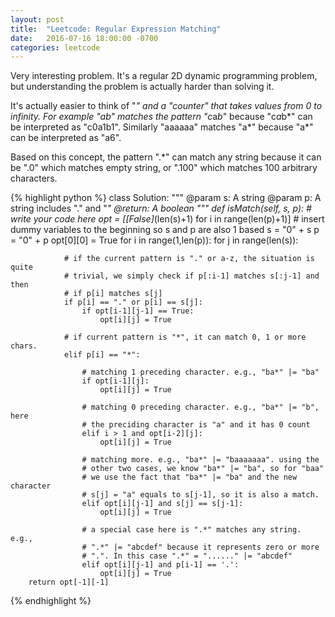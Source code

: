```yaml
---
layout: post
title:  "Leetcode: Regular Expression Matching"
date:   2016-07-16 18:00:00 -0700
categories: leetcode
---
```


Very interesting problem. It's a regular 2D dynamic programming problem, but understanding the problem is actually harder than solving it.

It's actually easier to think of "*" and a "counter" that takes values from 0 to infinity. For example "ab" matches the pattern "c*a*b*" because "c*a*b*" can be interpreted as "c0a1b1". Similarly "aaaaaa" matches "a*" because "a*" can be interpreted as "a6".

Based on this concept, the pattern ".*" can match any string because it can be ".0" which matches empty string, or ".100" which matches 100 arbitrary characters.

{% highlight python %}
class Solution:
    """
    @param s: A string 
    @param p: A string includes "." and "*"
    @return: A boolean
    """
    def isMatch(self, s, p):
        # write your code here
        opt = [[False]*(len(s)+1) for i in range(len(p)+1)]
        # insert dummy variables to the beginning so s and p are also 1 based
        s = "0" + s
        p = "0" + p
        opt[0][0] = True
        for i in range(1,len(p)):
            for j in range(len(s)):
            
                # if the current pattern is "." or a-z, the situation is quite
                # trivial, we simply check if p[:i-1] matches s[:j-1] and then
                # if p[i] matches s[j]
                if p[i] == "." or p[i] == s[j]:
                    if opt[i-1][j-1] == True:
                        opt[i][j] = True
                
                # if current pattern is "*", it can match 0, 1 or more chars.
                elif p[i] == "*":
                    
                    # matching 1 preceding character. e.g., "ba*" |= "ba"
                    if opt[i-1][j]:
                        opt[i][j] = True
                    
                    # matching 0 preceding character. e.g., "ba*" |= "b", here
                    # the preciding character is "a" and it has 0 count
                    elif i > 1 and opt[i-2][j]:
                        opt[i][j] = True
                    
                    # matching more. e.g., "ba*" |= "baaaaaaa". using the 
                    # other two cases, we know "ba*" |= "ba", so for "baa"
                    # we use the fact that "ba*" |= "ba" and the new character
                    # s[j] = "a" equals to s[j-1], so it is also a match.
                    elif opt[i][j-1] and s[j] == s[j-1]:
                        opt[i][j] = True
                        
                    # a special case here is ".*" matches any string. e.g., 
                    # ".*" |= "abcdef" because it represents zero or more
                    # ".". In this case ".*" = "......" |= "abcdef" 
                    elif opt[i][j-1] and p[i-1] == '.':
                        opt[i][j] = True
        return opt[-1][-1]
{% endhighlight %}





